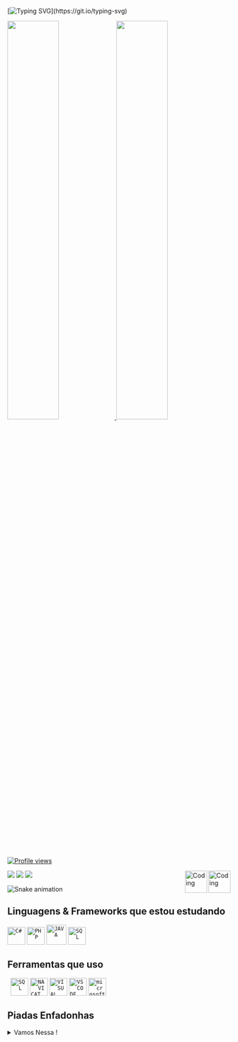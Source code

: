 [![Typing SVG](https://readme-typing-svg.herokuapp.com?font=Press+Start+2P&color=C86183&width=1200&height=80&lines=Seja+Bem+Vindo+!;Meu+nome+%C3%A9+Renan+Fasano;Sou+T%C3%A9cnico+em+Inform%C3%A1tica+;e+estudo+Analise+e+Desenvolvimento+de+Sistemas++!)](https://git.io/typing-svg)

<div>
  <a href="https://github.com/RenanFasano">
  <img width="48%" src="https://github-readme-stats.vercel.app/api?username=RenanFasano&show_icons=true&theme=dracula&include_all_commits=true&count_private=true"/>
  <img width="48%" src="https://github-readme-stats.vercel.app/api/top-langs/?username=RenanFasano&layout=compact&langs_count=7&theme=dracula"/>
</div>

   <img src="https://komarev.com/ghpvc/?username=RenanFasano&color=ff69b4" alt="Profile views" /><br>
   
<div> 
  <img align="right" alt="Coding" width="50" src="https://media1.giphy.com/media/m8wQSPsbDIbeU8hQLL/giphy.gif?cid=790b761179c517e7f4743ec7951f9615e21256c60b704930&rid=giphy.gif&ct=s">
   <a href="https://instagram.com/naner_fasano" target="_blank"><img src="https://img.shields.io/badge/-Instagram-%23E4405F?style=for-the-badge&logo=instagram&logoColor=white" target="_blank"></a>
  <a href = "mailto:renan.fasano@gmail.com"><img src="https://img.shields.io/badge/-Gmail-%23333?style=for-the-badge&logo=gmail&logoColor=white" target="_blank"></a>
  <a href="https://www.linkedin.com/in/renan-fasano-59b102169" target="_blank"><img src="https://img.shields.io/badge/-LinkedIn-%230077B5?style=for-the-badge&logo=linkedin&logoColor=white" target="_blank"></a> 
  <img align="right" alt="Coding" width="50" src="https://media0.giphy.com/media/5wOJPWvgmF3ZFu3mDv/giphy.gif?cid=790b7611aa987d53cfda8a1e1c1fdd83cf0108869b218888&rid=giphy.gif&ct=s">
</div>

  ![Snake animation](https://github.com/RenanFasano/RenanFasano/blob/output/github-contribution-grid-snake.svg)
 
<h2> Linguagens & Frameworks que estou estudando </h2>
<code><img title="C#" alt="C#" width="40px" src= "https://cdn.jsdelivr.net/gh/devicons/devicon/icons/csharp/csharp-original.svg" /></code>
<code><img title="PHP" alt="PHP" width="40px" src="https://cdn.jsdelivr.net/gh/devicons/devicon/icons/php/php-original.svg" /></code>
<code><img title="JAVA" alt="JAVA" width="45px" src="https://cdn.jsdelivr.net/gh/devicons/devicon/icons/java/java-plain.svg" /></code>
<code><img title="SQL" alt="SQL" width="40px" src="https://cdn.jsdelivr.net/gh/devicons/devicon/icons/mysql/mysql-original.svg" /></code>

<h2> Ferramentas que uso </h2>
<code> <img title="SQL SERVER" alt="SQL" width="40px" src="https://img.icons8.com/external-flat-juicy-fish/344/external-sql-coding-and-development-flat-flat-juicy-fish.png" /></code>
<code><img title="NAVICAT" alt="NAVICAT" width="40px" src="https://cdn.icon-icons.com/icons2/1381/PNG/512/navicat_93851.png" /></code>
<code><img title="VISUAL STUDIO" alt="VISUAL STUDIO" width="40px" src="https://cdn.jsdelivr.net/gh/devicons/devicon/icons/visualstudio/visualstudio-plain.svg" /></code>
<code><img title="VS CODE" alt="VS CODE" width="40px" src="https://cdn.jsdelivr.net/gh/devicons/devicon/icons/vscode/vscode-original.svg" /></code>
<code><img title="WINDOWS" alt="microsoft windows" width="40px" src="https://cdn.jsdelivr.net/gh/devicons/devicon/icons/windows8/windows8-original.svg" /></code>
 
<h2>Piadas Enfadonhas </h2>
<details>
<summary>Vamos Nessa !</summary>
    <a href="https://github.com/ABSphreak/readme-jokes">
        <img src="https://readme-jokes.vercel.app/api?theme=dracula" alt="Jokes Card" />
    </a>
 
</div>
</details>
